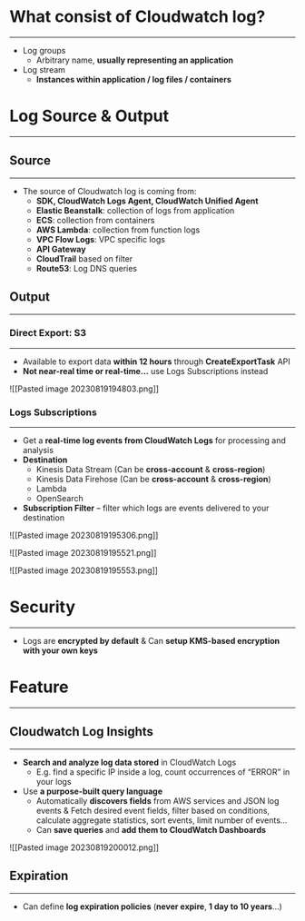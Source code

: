 # What consist of Cloudwatch log?
---

* Log groups
	* Arbitrary name, **usually representing an application**
* Log stream
	* **Instances within application / log files / containers**

# Log Source & Output
---

## Source
---

* The source of Cloudwatch log is coming from:
	* **SDK, CloudWatch Logs Agent, CloudWatch Unified Agent** 
	* **Elastic Beanstalk**: collection of logs from application 
	* **ECS**: collection from containers 
	* **AWS Lambda**: collection from function logs 
	* **VPC Flow Logs**: VPC specific logs 
	* **API Gateway** 
	* **CloudTrail** based on filter 
	* **Route53**: Log DNS queries

## Output
---

### Direct Export: S3
---

* Available to export data **within 12 hours** through **CreateExportTask** API
* **Not near-real time or real-time…** use Logs Subscriptions instead

![[Pasted image 20230819194803.png]]

### Logs Subscriptions
---

* Get a **real-time log events from CloudWatch Logs** for processing and analysis
* **Destination**
	* Kinesis Data Stream (Can be **cross-account** & **cross-region**)
	* Kinesis Data Firehose (Can be **cross-account** & **cross-region**)
	* Lambda
	* OpenSearch
* **Subscription Filter** – filter which logs are events delivered to your destination

![[Pasted image 20230819195306.png]]

![[Pasted image 20230819195521.png]]

![[Pasted image 20230819195553.png]]

# Security
---

* Logs are **encrypted by default** & Can **setup KMS-based encryption with your own keys**

# Feature
---

## Cloudwatch Log Insights
---

* **Search and analyze log data stored** in CloudWatch Logs
	* E.g. find a specific IP inside a log, count occurrences of “ERROR” in your logs
* Use **a purpose-built query language**
	* Automatically **discovers fields** from AWS services and JSON log events & Fetch desired event fields, filter based on conditions, calculate aggregate statistics, sort events, limit number of events…
	* Can **save queries** and **add them to CloudWatch Dashboards**

![[Pasted image 20230819200012.png]]

## Expiration
---

* Can define **log expiration policies** (**never expire**, **1 day to 10 years**…)